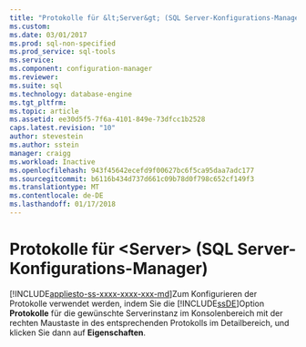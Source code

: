 ```yaml
---
title: "Protokolle für &lt;Server&gt; (SQL Server-Konfigurations-Manager) | Microsoft Docs"
ms.custom: 
ms.date: 03/01/2017
ms.prod: sql-non-specified
ms.prod_service: sql-tools
ms.service: 
ms.component: configuration-manager
ms.reviewer: 
ms.suite: sql
ms.technology: database-engine
ms.tgt_pltfrm: 
ms.topic: article
ms.assetid: ee30d5f5-7f6a-4101-849e-73dfcc1b2528
caps.latest.revision: "10"
author: stevestein
ms.author: sstein
manager: craigg
ms.workload: Inactive
ms.openlocfilehash: 943f45642ecefd9f00627bc6f5ca95daa7adc177
ms.sourcegitcommit: b6116b434d737d661c09b78d0f798c652cf149f3
ms.translationtype: MT
ms.contentlocale: de-DE
ms.lasthandoff: 01/17/2018
---
```

# <a name="protocols-for-ltservergt-sql-server-configuration-manager"></a>Protokolle für &lt;Server&gt; (SQL Server-Konfigurations-Manager)
[!INCLUDE[appliesto-ss-xxxx-xxxx-xxx-md](../../includes/appliesto-ss-xxxx-xxxx-xxx-md.md)]Zum Konfigurieren der Protokolle verwendet werden, indem Sie die [!INCLUDE[ssDE](../../includes/ssde-md.md)]Option **Protokolle** für die gewünschte Serverinstanz im Konsolenbereich mit der rechten Maustaste in des entsprechenden Protokolls im Detailbereich, und klicken Sie dann auf **Eigenschaften**.  
  
  
